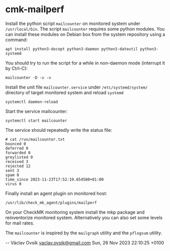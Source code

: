 cmk-mailperf
============

Install the python script `mailcounter` on monitored system under `/usr/local/bin`.
The script `mailcounter` requires some python modules. You can install these modules
on Debian box from the system repository using a command:

    apt install python3-docopt python3-daemon python3-dateutil python3-systemd

You should try to run the script for a while in non-daemon mode (interrupt it by Ctrl-C):

    mailcounter -D -v -v

Install the unit file `mailcounter.service` under `/etc/systemd/system/` directory
of target monitored system and reload `systemd`

    systemctl daemon-reload

Start the service mailcounter:

    systemctl start mailcounter

The service should repeatedly write the status file:

    # cat /run/mailcounter.txt
    bounced 0
    deferred 0
    forwarded 0
    greylisted 0
    received 3
    rejected 12
    sent 3
    spam 0
    time_since 2023-11-23T17:52:19.654580+01:00
    virus 0

Finally install an agent plugin on monitored host:

    /usr/lib/check_mk_agent/plugins/mailperf

On your CheckMK monitoring system install the mkp package and reinventorize monitored system.
Alternatively you can also set some levels for mail rates.

The `mailcounter` is inspired by the `mailgraph` utility and the `pflogsum` utility.

--
Václav Ovsík <vaclav.ovsik@gmail.com>  Sun, 26 Nov 2023 22:10:25 +0100  
